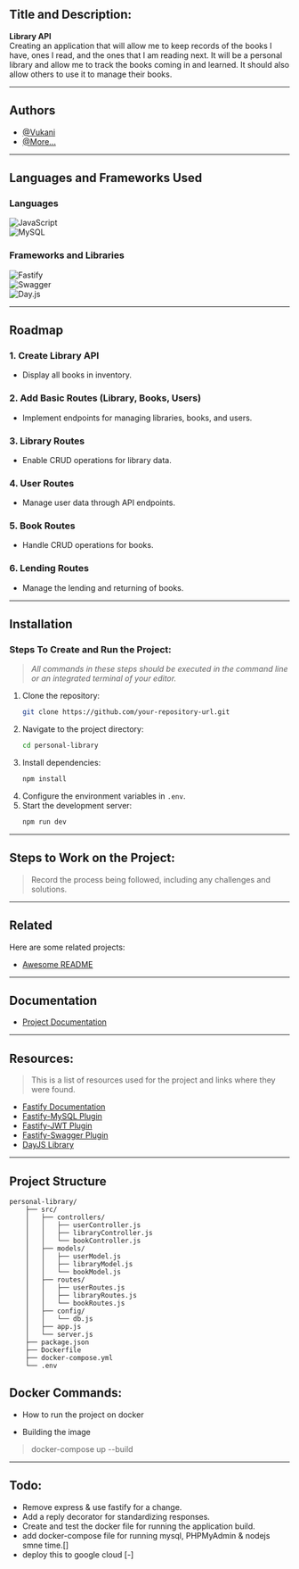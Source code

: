
## Title and Description:

**Library API**  
Creating an application that will allow me to keep records of the books I have, ones I read, and the ones that I am reading next. It will be a personal library and allow me to track the books coming in and learned. It should also allow others to use it to manage their books.

---

## Authors

- [@Vukani](https://github.com/Vukani351)  
- [@More...](https://github.com/)

---

## Languages and Frameworks Used

### Languages  
![JavaScript](https://img.shields.io/badge/JavaScript-F7DF1E?style=for-the-badge&logo=javascript&logoColor=black)  
![MySQL](https://img.shields.io/badge/MySQL-4479A1?style=for-the-badge&logo=mysql&logoColor=white)

### Frameworks and Libraries  
![Fastify](https://img.shields.io/badge/Fastify-000000?style=for-the-badge&logo=fastify&logoColor=white)  
![Swagger](https://img.shields.io/badge/Swagger-85EA2D?style=for-the-badge&logo=swagger&logoColor=black)  
![Day.js](https://img.shields.io/badge/Day.js-FF5F00?style=for-the-badge&logo=javascript&logoColor=white)

---

## Roadmap

### 1. Create Library API  
- Display all books in inventory.

### 2. Add Basic Routes (Library, Books, Users)  
- Implement endpoints for managing libraries, books, and users.

### 3. Library Routes  
- Enable CRUD operations for library data.

### 4. User Routes  
- Manage user data through API endpoints.

### 5. Book Routes  
- Handle CRUD operations for books.

### 6. Lending Routes  
- Manage the lending and returning of books.

---

## Installation

### Steps To Create and Run the Project:
> *All commands in these steps should be executed in the command line or an integrated terminal of your editor.*

1. Clone the repository:  
   ```bash
   git clone https://github.com/your-repository-url.git
   ```
2. Navigate to the project directory:  
   ```bash
   cd personal-library
   ```
3. Install dependencies:  
   ```bash
   npm install
   ```
4. Configure the environment variables in `.env`.
5. Start the development server:  
   ```bash
   npm run dev
   ```

---

## Steps to Work on the Project:
> Record the process being followed, including any challenges and solutions.

---

## Related

Here are some related projects:  

- [Awesome README](https://github.com/matiassingers/awesome-readme)

---

## Documentation

- [Project Documentation](https://linktodocumentation)

---

## Resources:
> This is a list of resources used for the project and links where they were found.

- [Fastify Documentation](https://fastify.dev/docs/latest/Guides/Getting-Started/)  
- [Fastify-MySQL Plugin](https://github.com/fastify/fastify-mysql)  
- [Fastify-JWT Plugin](https://github.com/fastify/fastify-jwt)  
- [Fastify-Swagger Plugin](https://github.com/fastify/fastify-swagger)  
- [DayJS Library](https://github.com/iamkun/dayjs)

---

## Project Structure

```plaintext
personal-library/
    ├── src/
    │   ├── controllers/
    │   │   ├── userController.js
    │   │   ├── libraryController.js
    │   │   └── bookController.js
    │   ├── models/
    │   │   ├── userModel.js
    │   │   ├── libraryModel.js
    │   │   └── bookModel.js
    │   ├── routes/
    │   │   ├── userRoutes.js
    │   │   ├── libraryRoutes.js
    │   │   └── bookRoutes.js
    │   ├── config/
    │   │   └── db.js
    │   ├── app.js
    │   └── server.js
    ├── package.json
    ├── Dockerfile
    ├── docker-compose.yml
    └── .env
```
## Docker Commands:

- How to run the project on docker
>

- Building the image
> docker-compose up --build



---

## Todo:

- Remove express & use fastify for a change.
- Add a reply decorator for standardizing responses.
- Create and test the docker file for running the application build.
- add docker-compose file for running mysql, PHPMyAdmin & nodejs smne time.[]
- deploy this to google cloud [-]
